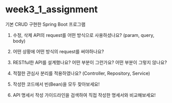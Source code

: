 # week3_1_assignment
기본 CRUD 구현한 Spring Boot 프로그램


1. 수정, 삭제 API의 request를 어떤 방식으로 사용하셨나요? (param, query, body)


2. 어떤 상황에 어떤 방식의 request를 써야하나요?


3. RESTful한 API를 설계했나요? 어떤 부분이 그런가요? 어떤 부분이 그렇지 않나요?


4. 적절한 관심사 분리를 적용하였나요? (Controller, Repository, Service)


5. 작성한 코드에서 빈(Bean)을 모두 찾아보세요!


6. API 명세서 작성 가이드라인을 검색하여 직접 작성한 명세서와 비교해보세요!
